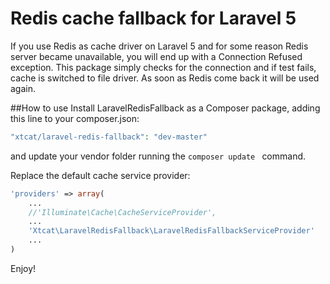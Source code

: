 # Redis cache fallback for Laravel 5

If you use Redis as cache driver on Laravel 5 and for some reason Redis server became unavailable, you will end up with a Connection Refused exception.
This package simply checks for the connection and if test fails, cache is switched to file driver.
As soon as Redis come back it will be used again.

##How to use
Install LaravelRedisFallback as a Composer package, adding this line to your composer.json:

```php
"xtcat/laravel-redis-fallback": "dev-master"
```
and update your vendor folder running the ```composer update ``` command.

Replace the default cache service provider: 

```php
'providers' => array(
	...
	//'Illuminate\Cache\CacheServiceProvider',
	...
	'Xtcat\LaravelRedisFallback\LaravelRedisFallbackServiceProvider'
	...
)
```

Enjoy!
